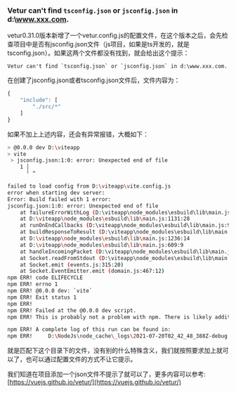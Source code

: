 ### Vetur can't find `tsconfig.json` or `jsconfig.json` in d:\www.xxx.com.

vetur0.31.0版本新增了一个vetur.config.js的配置文件，在这个版本之后，会先检查项目中是否有jsconfig.json文件（js项目，如果是ts开发的，就是tsconfig.json）。如果这两个文件都没有找到，就会给出这个提示：

```
Vetur can't find `tsconfig.json` or `jsconfig.json` in d:\www.xxx.com.
```

在创建了jsconfig.json或者tsconfig.json文件后，文件内容为：

```javascript
{
    "include": [
        "./src/*"
    ]
}
```

如果不加上上述内容，还会有异常报错，大概如下：

```bash
> @0.0.0 dev D:\viteapp
> vite
 > jsconfig.json:1:0: error: Unexpected end of file
    1 │
      ╵ ^

failed to load config from D:\viteapp\vite.config.js
error when starting dev server:
Error: Build failed with 1 error:
jsconfig.json:1:0: error: Unexpected end of file
    at failureErrorWithLog (D:\viteapp\node_modules\esbuild\lib\main.js:1449:15)
    at D:\viteapp\node_modules\esbuild\lib\main.js:1131:28
    at runOnEndCallbacks (D:\viteapp\node_modules\esbuild\lib\main.js:921:63)
    at buildResponseToResult (D:\viteapp\node_modules\esbuild\lib\main.js:1129:7)
    at D:\viteapp\node_modules\esbuild\lib\main.js:1236:14
    at D:\viteapp\node_modules\esbuild\lib\main.js:609:9
    at handleIncomingPacket (D:\viteapp\node_modules\esbuild\lib\main.js:706:9)
    at Socket.readFromStdout (D:\viteapp\node_modules\esbuild\lib\main.js:576:7)
    at Socket.emit (events.js:315:20)
    at Socket.EventEmitter.emit (domain.js:467:12)
npm ERR! code ELIFECYCLE
npm ERR! errno 1
npm ERR! @0.0.0 dev: `vite`
npm ERR! Exit status 1
npm ERR!
npm ERR! Failed at the @0.0.0 dev script.
npm ERR! This is probably not a problem with npm. There is likely additional logging output above.

npm ERR! A complete log of this run can be found in:
npm ERR!     D:\NodeJs\node_cache\_logs\2021-07-20T02_42_48_388Z-debug.log
```

就是匹配下这个目录下的文件，没有别的什么特殊含义，我们就按照要求加上就可以了，也可以通过配置文件的方式不让它提示。

我们知道在项目添加一个json文件不提示了就可以了，更多内容可以参考:[https://vuejs.github.io/vetur/](https://vuejs.github.io/vetur/)